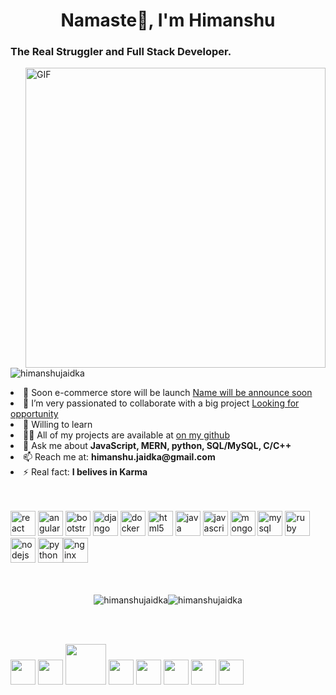 <h1 align="center">Namaste🙏, I'm Himanshu</h1>
<h3 align="left">The Real Struggler and Full Stack Developer.</h3>
<img align="right" alt="GIF" src="https://media.giphy.com/media/xT9IgzoKnwFNmISR8I/giphy.gif" width="480px"/>
<p align="left"> <img src="https://komarev.com/ghpvc/?username=himanshujaidka" alt="himanshujaidka" /> </p>

<li align="left"> 🔭 Soon e-commerce store will be launch <a href="#">Name will be announce soon</a></li>

<li align="left"> 👯 I’m very passionated to collaborate with a big project <a href="#">Looking for opportunity</a></li>

<li align="left"> 🤔 Willing to learn <!--<a href="#">AWS Comprehend</a>--></li>

<li align="left"> 👨‍💻 All of my projects are available at <a href="https://github.com/himanshujaidka">on my github</a></li>


<li align="left"> 💬 Ask me about <b>JavaScript, MERN, python, SQL/MySQL, C/C++</b></li>

<li align="left"> 📫 Reach me at: <b>himanshu.jaidka@gmail.com</b></li>

<li align="left"> ⚡ Real fact: <b>I belives in Karma</b></li><br/><br/>

<p align="left"><img src="http://sachinchopra.codes/DeviCon/icons/react/react-original-wordmark.svg" alt="react" width="40" height="40"/> <img src="http://sachinchopra.codes/DeviCon/icons/angularjs/angularjs-original.svg" alt="angularjs" width="40" height="40"/> <img src="http://sachinchopra.codes/DeviCon/icons/bootstrap/bootstrap-plain.svg" alt="bootstrap" width="40" height="40"/> <img src="http://sachinchopra.codes/DeviCon/icons/django/django-original.svg" alt="django" width="40" height="40"/> <img src="http://sachinchopra.codes/DeviCon/icons/docker/docker-original-wordmark.svg" alt="docker" width="40" height="40"/> <img src="http://sachinchopra.codes/DeviCon/icons/html5/html5-original-wordmark.svg" alt="html5" width="40" height="40"/> <img src="http://sachinchopra.codes/DeviCon/icons/java/java-original-wordmark.svg" alt="java" width="40" height="40"/> <img src="http://sachinchopra.codes/DeviCon/icons/javascript/javascript-original.svg" alt="javascript" width="40" height="40"/> <img src="http://sachinchopra.codes/DeviCon/icons/mongodb/mongodb-original-wordmark.svg" alt="mongodb" width="40" height="40"/> <img src="http://sachinchopra.codes/DeviCon/icons/mysql/mysql-original-wordmark.svg" alt="mysql" width="40" height="40"/> <img src="http://sachinchopra.codes/DeviCon/icons/ruby/ruby-original-wordmark.svg" alt="ruby" width="40" height="40"/> <img src="http://sachinchopra.codes/DeviCon/icons/nodejs/nodejs-original-wordmark.svg" alt="nodejs" width="40" height="40"/> <img src="http://sachinchopra.codes/DeviCon/icons/python/python-original-wordmark.svg" alt="python" width="40" height="40"/><img src="http://sachinchopra.codes/DeviCon/icons/nginx/nginx-original.svg" alt="nginx" width="40" height="40"/></p><p align="center"><br/><br/> <img src="https://github-readme-stats.vercel.app/api?username=himanshujaidka&show_icons=true" alt="himanshujaidka" /><img src="https://github-readme-stats.vercel.app/api/top-langs/?username=himanshujaidka"alt="himanshujaidka" /> </p>
<br/><br/>

<a href="#"><img src="https://github.com/ashutosh1919/ashutosh1919/blob/master/logos/linkedin.png" width="40" /></a>
<a href="#"><img src="https://github.com/ashutosh1919/ashutosh1919/blob/master/logos/youtube-logo.png" width="40" /></a>
<a href="#"><img src="https://github.com/ashutosh1919/ashutosh1919/blob/master/logos/patreon_logo.png" width="65" /></a>
<a href="#"><img src="https://github.com/ashutosh1919/ashutosh1919/blob/master/logos/github-logo.png" width="40" /></a>
<a href="#"><img src="https://github.com/ashutosh1919/ashutosh1919/blob/master/logos/facebook.png" width="40" /></a>
<a href="#"><img src="https://github.com/ashutosh1919/ashutosh1919/blob/master/logos/google-plus.png" width="40" /></a>
<a href="#"><img src="https://github.com/ashutosh1919/ashutosh1919/blob/master/logos/twitter.png" width="40" /></a>
<a href="#"><img src="https://github.com/ashutosh1919/ashutosh1919/blob/master/logos/instagram.png" width="40" /></a>
